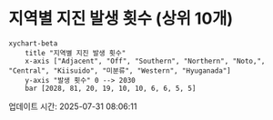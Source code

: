 # 지역별 지진 발생 횟수 (상위 10개)

```mermaid
xychart-beta
    title "지역별 지진 발생 횟수"
    x-axis ["Adjacent", "Off", "Southern", "Northern", "Noto,", "Central", "Kiisuido", "미분류", "Western", "Hyuganada"]
    y-axis "발생 횟수" 0 --> 2030
    bar [2028, 81, 20, 19, 10, 10, 6, 6, 5, 5]
```

업데이트 시간: 2025-07-31 08:06:11
